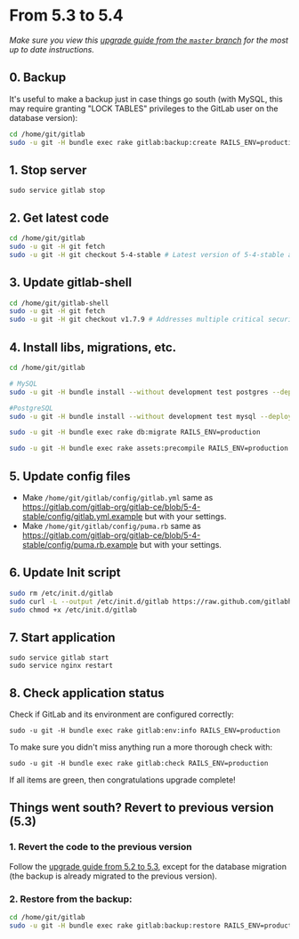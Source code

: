 # From 5.3 to 5.4
*Make sure you view this [upgrade guide from the `master` branch](../../../master/doc/update/5.3-to-5.4.md) for the most up to date instructions.*

## 0. Backup

It's useful to make a backup just in case things go south (with MySQL, this may require granting "LOCK TABLES" privileges to the GitLab user on the database version):

```bash
cd /home/git/gitlab
sudo -u git -H bundle exec rake gitlab:backup:create RAILS_ENV=production
```

## 1. Stop server

    sudo service gitlab stop

## 2. Get latest code

```bash
cd /home/git/gitlab
sudo -u git -H git fetch
sudo -u git -H git checkout 5-4-stable # Latest version of 5-4-stable addresses CVE-2013-4489
```

## 3. Update gitlab-shell

```bash
cd /home/git/gitlab-shell
sudo -u git -H git fetch
sudo -u git -H git checkout v1.7.9 # Addresses multiple critical security vulnerabilities
```

## 4. Install libs, migrations, etc.

```bash
cd /home/git/gitlab

# MySQL
sudo -u git -H bundle install --without development test postgres --deployment

#PostgreSQL
sudo -u git -H bundle install --without development test mysql --deployment

sudo -u git -H bundle exec rake db:migrate RAILS_ENV=production

sudo -u git -H bundle exec rake assets:precompile RAILS_ENV=production
```

## 5. Update config files

- Make `/home/git/gitlab/config/gitlab.yml` same as https://gitlab.com/gitlab-org/gitlab-ce/blob/5-4-stable/config/gitlab.yml.example but with your settings.
- Make `/home/git/gitlab/config/puma.rb` same as https://gitlab.com/gitlab-org/gitlab-ce/blob/5-4-stable/config/puma.rb.example but with your settings.

## 6. Update Init script

```bash
sudo rm /etc/init.d/gitlab
sudo curl -L --output /etc/init.d/gitlab https://raw.github.com/gitlabhq/gitlabhq/5-4-stable/lib/support/init.d/gitlab
sudo chmod +x /etc/init.d/gitlab
```

## 7. Start application

    sudo service gitlab start
    sudo service nginx restart

## 8. Check application status

Check if GitLab and its environment are configured correctly:

    sudo -u git -H bundle exec rake gitlab:env:info RAILS_ENV=production

To make sure you didn't miss anything run a more thorough check with:

    sudo -u git -H bundle exec rake gitlab:check RAILS_ENV=production

If all items are green, then congratulations upgrade complete!

## Things went south? Revert to previous version (5.3)

### 1. Revert the code to the previous version

Follow the [upgrade guide from 5.2 to 5.3](5.2-to-5.3.md), except for the database migration (the backup is already migrated to the previous version).

### 2. Restore from the backup:

```bash
cd /home/git/gitlab
sudo -u git -H bundle exec rake gitlab:backup:restore RAILS_ENV=production
```
